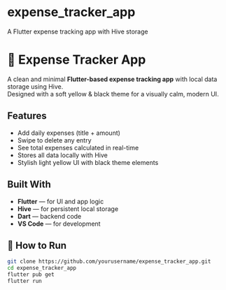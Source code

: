 # expense_tracker_app
A Flutter expense tracking app with Hive storage
# 🧾 Expense Tracker App

A clean and minimal **Flutter-based expense tracking app** with local data storage using Hive.  
Designed with a soft yellow & black theme for a visually calm, modern UI.

##  Features

-  Add daily expenses (title + amount)
-  Swipe to delete any entry
-  See total expenses calculated in real-time
-  Stores all data locally with Hive
-  Stylish light yellow UI with black theme elements

## Built With

- **Flutter** — for UI and app logic  
- **Hive** — for persistent local storage  
- **Dart** — backend code  
- **VS Code** — for development



## 🚀 How to Run

```bash
git clone https://github.com/yourusername/expense_tracker_app.git
cd expense_tracker_app
flutter pub get
flutter run
